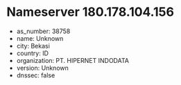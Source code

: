 # Nameserver 180.178.104.156

* as_number: 38758
* name: Unknown
* city: Bekasi
* country: ID
* organization: PT. HIPERNET INDODATA
* version: Unknown
* dnssec: false
